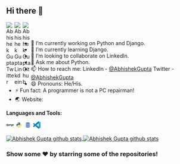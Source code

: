 ## Hi there 👋 


<a href="https://twitter.com/Abhishe05628674">
  <img align="left" alt="Abhishek Gupta Twitter" width="22px" src="https://cdn.jsdelivr.net/npm/simple-icons@v3/icons/twitter.svg" />
</a>
<a href="https://www.linkedin.com/in/abhishek-gupta-a2075a144/">
  <img align="left" alt="Abhishek Gupta Linkdein" width="22px" src="https://cdn.jsdelivr.net/npm/simple-icons@v3/icons/linkedin.svg" />
</a>
<a href="https://github.com/Abhi19980">
  <img align="left" alt="Abhishek Gupta Github" width="22px" src="https://cdn.jsdelivr.net/npm/simple-icons@v3/icons/github.svg" />
</a>

<br/>
<br/>


- 🔭 I’m currently working on Python and Django.
- 🌱 I’m currently learning Django.
- 👯 I’m looking to collaborate on LinkedIn.
- 💬 Ask me about Python. 
- 📫 How to reach me:  LinkedIn - [@AbhishekGupta](https://www.linkedin.com/in/abhishek-gupta-a2075a144/)   Twitter - [@AbhishekGupta](https://twitter.com/Abhishe05628674) 
- 😄 Pronouns: He/His.
- ⚡ Fun fact: A programmer is not a PC repairman!
- 🌏 Website: 

**Languages and Tools:**  

<code><img height="20" src="https://raw.githubusercontent.com/github/explore/80688e429a7d4ef2fca1e82350fe8e3517d3494d/topics/django/django.png"></code> 
<code><img height="20" src="https://raw.githubusercontent.com/github/explore/80688e429a7d4ef2fca1e82350fe8e3517d3494d/topics/python/python.png"></code> 
<code><img height="20" src="https://raw.githubusercontent.com/github/explore/80688e429a7d4ef2fca1e82350fe8e3517d3494d/topics/sql/sql.png"></code> 
<code><img height="20" src="https://raw.githubusercontent.com/github/explore/80688e429a7d4ef2fca1e82350fe8e3517d3494d/topics/visual-studio-code/visual-studio-code.png"></code> 

<a href="https://github.com/Abhi19980">
  <img align="center" src="https://github-readme-stats.vercel.app/api/top-langs/?username=Abhi19980&layout=compact&theme=dark&hide_langs_below=1&count_private=true&v=2" alt="Abhishek Gupta github stats" />
  
</a>
<a href="https://github.com/Abhi19980">
 <img align="center" src="https://github-readme-stats.vercel.app/api?username=Abhi19980&show_icons=true&theme=dark&line_height=22&count_private=true&v=2" alt="Abhishek Gupta github stats"/>
</a>


### Show some ❤️ by starring some of the repositories!

</div>

